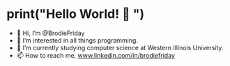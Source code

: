 # print("Hello World! 👋 ")

- 👋 Hi, I’m @BrodieFriday
- 👀 I’m interested in all things programming.
- 🌱 I’m currently studying computer science at Western Illinois University.
- 📫 How to reach me, www.linkedin.com/in/brodiefriday
<!---
BrodieFriday/BrodieFriday is a ✨ special ✨ repository because its `README.md` (this file) appears on your GitHub profile.
You can click the Preview link to take a look at your changes.
--->
